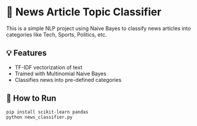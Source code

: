 # 📰 News Article Topic Classifier

This is a simple NLP project using Naive Bayes to classify news articles into categories like Tech, Sports, Politics, etc.

## 💡 Features
- TF-IDF vectorization of text
- Trained with Multinomial Naive Bayes
- Classifies news into pre-defined categories

## 🚀 How to Run
```bash
pip install scikit-learn pandas
python news_classifier.py
